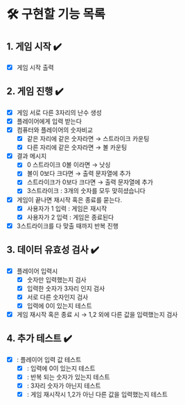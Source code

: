 # 🛠️ 구현할 기능 목록
## 1. 게임 시작  ✔️
- [x] 게임 시작 출력

## 2. 게임 진행 ✔️
- [x] 게임 서로 다른 3자리의 난수 생성
- [x] 플레이어에게 입력 받는다
- [x] 컴퓨터와 플레이어의 숫자비교
  - [x] 같은 자리에 같은 숫자라면 → 스트라이크 카운팅
  - [x] 다른 자리에 같은 숫자라면 → 볼 카운팅
- [x] 결과 메시지
  - [x] 0 스트라이크 0볼 이라면 → 낫싱
  - [x] 볼이 0보다 크다면 → 출력 문자열에 추가
  - [x] 스트라이크가 0보다 크다면 → 출력 문자열에 추가
  - [x] 3스트라이크 : 3개의 숫자를 모두 맞히셨습니다
- [x] 게임이 끝나면 재시작 혹은 종료를 묻는다.
  - [x] 사용자가 1 입력 : 게임은 재시작
  - [x] 사용자가 2 입력 : 게임은 종료된다
- [x] 3스트라이크를 다 맞출 때까지 반복 진행

## 3. 데이터 유효성 검사 ✔️
- [x] 플레이어 입력시
  - [x] 숫자만 입력했는지 검사
  - [x] 입력한 숫자가 3자리 인지 검사
  - [x] 서로 다른 숫자인지 검사
  - [x] 입력에 0이 있는지 테스트
- [x] 게임 재시작 혹은 종료 시 → 1,2 외에 다른 값을 입력했는지 검사

## 4. 추가 테스트 ✔️
- [x] : 플레이어 입력 값 테스트
  - [x] : 입력에 0이 있는지 테스트
  - [x] : 반복 되는 숫자가 있는지 테스트
  - [x] : 3자리 숫자가 아닌지 테스트
  - [x] : 게임 재시작시 1,2가 아닌 다른 값을 입력했는지 테스트

